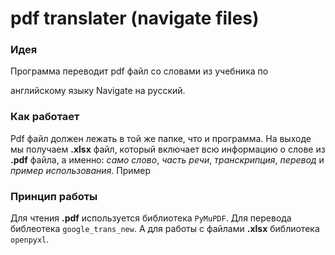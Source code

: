 # pdf translater (navigate files)
### Идея
Программа переводит pdf файл со словами из учебника по 

английскому языку Navigate на русский. 
### Как работает
Pdf файл должен лежать в той же папке, что и программа.
На выходе мы получаем **.xlsx** файл, который включает 
всю информацию о слове из **.pdf** файла, а именно: *само слово*,
*часть речи*, *транскрипция*, *перевод* и *пример использования*.
Пример
### Принцип работы
Для чтения **.pdf** используется библиотека `PyMuPDF`.
Для перевода библеотека `google_trans_new`.
А для работы с файлами **.xlsx** библиотека `openpyxl`.
